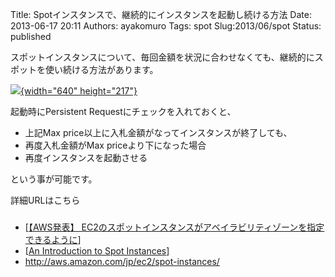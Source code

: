 Title: Spotインスタンスで、継続的にインスタンスを起動し続ける方法
Date: 2013-06-17 20:11
Authors: ayakomuro
Tags:  spot
Slug:2013/06/spot
Status: published

スポットインスタンスについて、毎回金額を状況に合わせなくても、継続的にスポットを使い続ける方法があります。


[![](http://3.bp.blogspot.com/-LzasiAgONQw/Ub9pz6DJHWI/AAAAAAAAXnA/t4lFVyF8ATE/s640/%E3%82%B9%E3%82%AF%E3%83%AA%E3%83%BC%E3%83%B3%E3%82%B7%E3%83%A7%E3%83%83%E3%83%88+2013-06-18+4.53.30.png){width="640"
height="217"}](http://3.bp.blogspot.com/-LzasiAgONQw/Ub9pz6DJHWI/AAAAAAAAXnA/t4lFVyF8ATE/s1600/%E3%82%B9%E3%82%AF%E3%83%AA%E3%83%BC%E3%83%B3%E3%82%B7%E3%83%A7%E3%83%83%E3%83%88+2013-06-18+4.53.30.png)

起動時にPersistent Requestにチェックを入れておくと、

-   上記Max price以上に入札金額がなってインスタンスが終了しても、
-   再度入札金額がMax priceより下になった場合
-   再度インスタンスを起動させる



という事が可能です。









詳細URLはこちら



###  

-   [[【AWS発表】
    EC2のスポットインスタンスがアベイラビリティゾーンを指定できるように](http://aws.typepad.com/aws_japan/2011/07/ec2-spot-pricing-now-specific-to-each-availability-zone.html)]
-   [[An Introduction to Spot
    Instances](http://aws.amazon.com/articles/3260?_encoding=UTF8)]
-   <http://aws.amazon.com/jp/ec2/spot-instances/>
